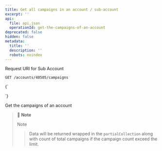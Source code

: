 ```yaml
---
title: Get all campaigns in an account / sub-account
excerpt: ''
api:
  file: api.json
  operationId: get-the-campaigns-of-an-account
deprecated: false
hidden: false
metadata:
  title: ''
  description: ''
  robots: noindex
---
```

Request URI for Sub Account

```
GET /accounts/40505/campaigns
```

<HTMLBlock>{`
<div></div>

<style></style>
`}</HTMLBlock>

Get the campaigns of an account

> 📘 **Note**
> 
> Note
> >
> > Data will be returned wrapped in the `partialCollection` along with count of total campaigns if the campaign count exceed the limit.
